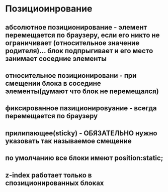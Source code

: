 # Позициоинрование

## абсолютное позиционирование - элемент перемещается по браузеру, если его никто не ограничивает (относительное значение родителя)... блок подпрыгивает и его место занимает соседние элементы

## относительное позиционировани - при смещении блока в соседине элементы(думают что блок не перемещался)

## фиксированное пазиционировуание - всегда перемещается по браузеру

## прилипающее(sticky) - ОБЯЗАТЕЛЬНО нужно указовать так называемое смещение

## по умолчанию все блоки имеют position:static;

## z-index работает только в спозиционированных блоках
